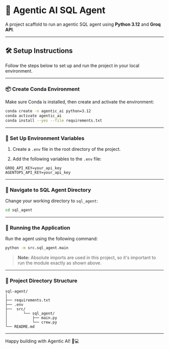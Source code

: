 # 🤖 Agentic AI SQL Agent

A project scaffold to run an agentic SQL agent using **Python 3.12** and **Groq API**.

---

## 🛠️ Setup Instructions

Follow the steps below to set up and run the project in your local environment.

---

### 📦 Create Conda Environment

Make sure Conda is installed, then create and activate the environment:

```bash
conda create -n agentic_ai python=3.12
conda activate agentic_ai
conda install --yes --file requirements.txt
```

---

### 🔐 Set Up Environment Variables

1. Create a `.env` file in the root directory of the project.

2. Add the following variables to the `.env` file:

```env
GROQ_API_KEY=your_api_key
AGENTOPS_API_KEY=your_api_key
```

---

### 📂 Navigate to SQL Agent Directory

Change your working directory to `sql_agent`:

```bash
cd sql_agent
```

---

### 🚀 Running the Application

Run the agent using the following command:

```bash
python -m src.sql_agent.main
```

> **Note:** Absolute imports are used in this project, so it's important to run the module exactly as shown above.

---

### 📁 Project Directory Structure

```plaintext
sql-agent/
│
├── requirements.txt
├── .env
├──  src/
│       └── sql_agent/
│           ├── main.py
│           └── crew.py
└── README.md
```

---

Happy building with Agentic AI! 🧠💻
